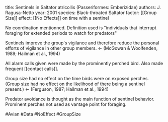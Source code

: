 
title: Sentinels in Saltator atricollis (Passeriformes: Emberizidae)
authors: J. Ragusa-Netto
year: 2001
species: Black-throated Saltator
factor: [[Group Size]] 
effect: [[No Effects]] on time with a sentinel

No coordination mentionned. Definition used is "individuals that interrupt foraging for extended periods to watch for predators"

Sentinels improve the group's vigilance and therefore reduce the personal efforts of vigilance in other group members. <- (McGowan & Woolfenden, 1989; Hailman et al., 1994)

All alarm calls given were made by the prominently perched bird. Also made frequent [[contact calls]].

Group size had no effect on the time birds were on exposed perches. (Group size had no effect on the likelihood of there being a sentinel present.) <- (Ferguson, 1987; Hailman et al., 1994)

Predator avoidance is thought as the main function of sentinel behavior. Prominent perches not used as vantage point for foraging.

#Avian #Data #NoEffect #GroupSize 